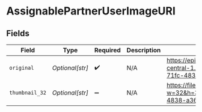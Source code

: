 # AssignablePartnerUserImageURI


## Fields

| Field                                                                                                                 | Type                                                                                                                  | Required                                                                                                              | Description                                                                                                           | Example                                                                                                               |
| --------------------------------------------------------------------------------------------------------------------- | --------------------------------------------------------------------------------------------------------------------- | --------------------------------------------------------------------------------------------------------------------- | --------------------------------------------------------------------------------------------------------------------- | --------------------------------------------------------------------------------------------------------------------- |
| `original`                                                                                                            | *Optional[str]*                                                                                                       | :heavy_check_mark:                                                                                                    | N/A                                                                                                                   | https://epilot-staging-user-content.s3.eu-central-1.amazonaws.com/728/8043d909-71fc-4838-a363-1b15dc1d585c/epilot.png |
| `thumbnail_32`                                                                                                        | *Optional[str]*                                                                                                       | :heavy_minus_sign:                                                                                                    | N/A                                                                                                                   | https://file.sls.epilot.io/v1/files/public/preview?w=32&h=32&key=/728/8043d909-71fc-4838-a363-1b15dc1d585c/epilot.png |